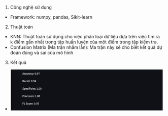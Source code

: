 1. Công nghệ sử dụng
+ Framework: numpy, pandas, Sikit-learn
2. Thuật toán
+ KNN: Thuật toán sử dụng cho việc phân loại dữ liệu dựa trên việc tìm ra k điểm gần nhất trong tập huấn luyện của một điểm trong tập kiểm tra.
+ Confusion Matrix (Ma trận nhầm lẫn): Ma trận này sẽ cho biết kết quả dự đoán đúng và sai của mô hình
3. Kết quả
+ ![example](anh.png)